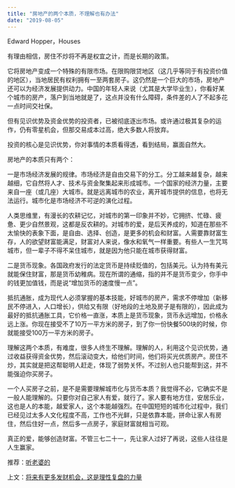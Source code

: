 ```yaml
---
title: "房地产的两个本质，不理解也有办法"
date: "2019-08-05"
---
```


 Edward Hopper，Houses

  

有理由相信，房住不炒将不再是权宜之计，而是长期的政策。

它将房地产变成一个特殊的有限市场。在限购限贷地区（这几乎等同于有投资价值的地区），当地居民有权利拥有一至两套房子。这仍然是一个巨大的市场，房地产还可以为经济发展提供动力。中国的年轻人来说（尤其是大学毕业生），你看好某个城市的房产，落户到当地就是了，这点并没有什么障碍，条件差的人了不起多花一点时间交社保。

但有见识优势及资金优势的投资者，已被彻底逐出市场。或许通过极其复杂的运作，仍有零星机会，但那交易成本过高，绝大多数人将放弃。

投资的核心是见识优势，你对事情的本质看得透，看到结局，赢面自然大。

房地产的本质只有两个：

一是市场经济发展的规律。市场经济是自由交易下的分工。分工越来越复杂，越来越细，它自然将人才、技术与资金聚集起来形成城市。一个国家的经济力量，主要来自一座（或几座）大城市。就是远离城市的农业，离开城市提供的信息，也将无法运行。城市化是市场经济不可逆的演化过程。

人类思维里，有漫长的农耕记忆，对城市的第一印象并不妙，它拥挤、忙碌、疲惫、更少自然景观，这都是反农耕的。对城市的爱，是后天养成的，知道在那些不太愉快的表象下面，是自由、选择、创造，是更多的机会和财富。人需要靠财富生存，人的欲望财富能满足，财富对人来说，像水和氧气一样重要。有些人一生咒骂城市，但一辈子不得不呆住城市，就是因为他只能在城市获得财富。

二是货币现象。各国政府发行的法定货币是持续贬值的，包括美元。认为持有美元就能保住财富，那是货币幼稚病。现在所谓的通缩，指的并不是货币变少，你手中的钱更加值钱，而是说“增加货币的速度慢一点”。

抵抗通胀，成为现代人必须掌握的基本技能，好城市的房产，需求不停增加（新移民不停进入，人口增长），供给又有限（好地段的土地及房子是有限的），因此成为最好的抵抗通胀工具，它价格一直涨，本质上是货币现象，货币永远增加，价格永远上涨。你现在接受不了10万一平方米的房子，到了你一份快餐500块的时候，你就能接受100万一平方米的房子。

理解这两个本质，有难度，很多人终生不理解。理解的人，利用这个见识优势，通过收益获得资金优势，然后滚动变大，给他们时间，他们将买光优质房产。房住不炒，其实就是把这帮聪明人赶走，体现了弱势关怀。不过别人也只能帮到这，并不能强迫你买房子。

一个人买房子之前，是不是需要理解城市化与货币本质？我觉得不必，它确实不是一般人能理解的。只要你对自己家人有爱，就行了。家人要有地方住，安居乐业，这也是人的本能，越爱家人，这个本能越强烈。在中国短短的城市化过程中，我们已经见过太多人文化程度不高，工作也不光鲜，只是依靠本能，拼命让家人有房住，然后住好一点，然后多一点房子，家庭财富就相当可观。

  

真正的爱，能够创造财富。不管三七二十一，先让家人过好了再说，这些人往往是人生赢家。

  

推荐：[听老婆的](http://mp.weixin.qq.com/s?__biz=MjM5NDU0Mjk2MQ==&mid=2651623413&idx=1&sn=edd3cb743e19033dd775412813a6314c&chksm=bd7e0beb8a0982fdf42398476fa986c7a560044d62efc55c54fa5ebcd2b4a76fc8d992ef0a87&scene=21#wechat_redirect)

上文：[将来有更多发财机会，这是理性复盘的力量](http://mp.weixin.qq.com/s?__biz=MjM5NDU0Mjk2MQ==&mid=2651634413&idx=1&sn=7585b2264f339224b3bd82ad8ae9ba89&chksm=bd7e3ef38a09b7e5b728ad8f3f6410f08a76812ccc5044dc575e5d2c02a295b731ae6f3d4500&scene=21#wechat_redirect)

